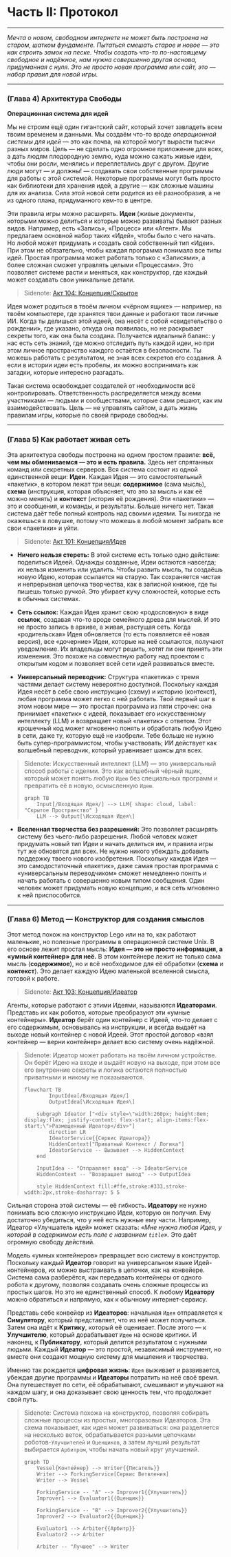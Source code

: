 # Часть II: Протокол

---

_Мечта о новом, свободном интернете не может быть построена на старом, шатком фундаменте. Пытаться смешать старое и новое — это как строить замок на песке. Чтобы создать что-то по-настоящему свободное и надёжное, нам нужна совершенно другая основа, придуманная с нуля. Это не просто новая программа или сайт, это — набор правил для новой игры._

---

### (Глава 4) Архитектура Свободы

**Операционная система для идей**

Мы не строим ещё один гигантский сайт, который хочет завладеть всем твоим временем и данными. Мы создаём что-то вроде _операционной системы для идей_ — это как почва, на которой могут вырасти тысячи разных миров. Цель — не сделать одно огромное приложение для всех, а дать людям плодородную землю, куда можно сажать живые идеи, чтобы они росли, менялись и переплетались друг с другом. Другие люди могут — и должны! — создавать свои собственные программы для работы с этой системой. Некоторые программы могут быть просто как библиотеки для хранения идей, а другие — как сложные машины для их анализа. Сила этой новой сети родится из её разнообразия, а не из одного плана, придуманного кем-то в центре.

Эти правила игры можно расширять. **Идеи** (живые документы, которыми можно делиться и которые можно развивать) бывают разных видов. Например, есть «Запись», «Процесс» или «Агент». Мы предлагаем основной набор таких «Идей», чтобы было с чего начать. Но любой может придумать и создать свой собственный тип «Идеи». При этом не обязательно, чтобы каждая программа понимала все типы идей. Простая программа может работать только с «Записями», а более сложная сможет управлять целыми «Процессами». Это позволяет системе расти и меняться, как конструктор, где каждый может создавать свои уникальные детали.

> Sidenote: [Акт 104: Концепция/Скрытое](../rfc/104_concept_latent_.md)

Идея может родиться в твоём личном «чёрном ящике» — например, на твоём компьютере, где хранятся твои данные и работают твои личные ИИ. Когда ты делишься этой идеей, она несёт с собой «свидетельство о рождении», где указано, откуда она появилась, но не раскрывает секреты того, как она была создана. Получается идеальный баланс: у нас есть сеть знаний, где можно отследить путь каждой идеи, но при этом личное пространство каждого остаётся в безопасности. Ты можешь работать с результатом, не зная всех секретов его создания. А если в истории идеи есть пробелы, их можно воспринимать как загадки, которые интересно разгадать.

Такая система освобождает создателей от необходимости всё контролировать. Ответственность распределяется между всеми участниками — людьми и сообществами, которые сами решают, как им взаимодействовать. Цель — не управлять сайтом, а дать жизнь правилам игры, которые по своей природе свободны.

---

### (Глава 5) Как работает живая сеть

Эта архитектура свободы построена на одном простом правиле: **всё, чем мы обмениваемся — это и есть правила.** Здесь нет спрятанных команд или секретных серверов. Вся система состоит из одной единственной вещи: **Идеи**. Каждая Идея — это самостоятельный «пакетик», в котором лежат три вещи: **содержимое** (сама мысль), **схема** (инструкция, которая объясняет, что это за мысль и как её можно менять) и **контекст** (история её рождения). Эти «пакетики» — это и сообщения, и команды, и результаты. Больше ничего нет. Такая система даёт тебе полный контроль над своими идеями. Ты никогда не окажешься в ловушке, потому что можешь в любой момент забрать все свои «пакетики» и уйти.

> Sidenote: [Акт 101: Концепция/Идея](../rfc/101_concept_idea.md)

- **Ничего нельзя стереть:** В этой системе есть только одно действие: поделиться Идеей. Однажды созданные, Идеи остаются навсегда; их нельзя изменить или удалить. Чтобы развить мысль, ты создаёшь новую Идею, которая ссылается на старую. Так сохраняется чистая и непрерывная цепочка творчества, как в записной книжке, где ты пишешь только ручкой. Это убирает кучу сложностей, которые есть в обычных системах.

- **Сеть ссылок:** Каждая Идея хранит свою «родословную» в виде **ссылок**, создавая что-то вроде семейного древа для мыслей. И это не просто запись в архиве, а живая, растущая сеть. Когда «родительская» Идея обновляется (то есть появляется её новая версия), все «дочерние» Идеи, которые на неё ссылаются, получают уведомление. Их владельцы могут решить, хотят ли они принять эти изменения. Это похоже на совместную работу над проектом с открытым кодом и позволяет всей сети идей развиваться вместе.

- **Универсальный переводчик:** Структура «пакетика» с тремя частями делает систему невероятно доступной. Поскольку каждая Идея несёт в себе свою инструкцию (схему) и историю (контекст), любая программа может легко с ней работать. Твой первый шаг в этом новом мире — это простая программа из пяти строчек: она принимает «пакетик» с идеей, показывает его искусственному интеллекту (LLM) и возвращает новый «пакетик» с ответом. Этот крошечный код может мгновенно понять и обработать любую Идею в сети, даже ту, которую ещё не изобрели. Тебе больше не нужно быть супер-программистом, чтобы участвовать; ИИ действует как волшебный переводчик, который уравнивает шансы для всех.

> Sidenote: Искусственный интеллект (LLM) — это универсальный способ работы с идеями. Это как волшебный чёрный ящик, который может понять любую `Идею` без специальных программ и превратить её в новую, осмысленную `Идею`.
> 
> ```mermaid
> graph TB
>     Input[/Входящая Идея/] --> LLM{ shape: cloud, label: "Скрытое Пространство" }
>     LLM --> Output[\Исходящая Идея\]
> ```

- **Вселенная творчества без разрешений:** Это позволяет расширять систему без чьего-либо разрешения. Любой человек может придумать новый тип Идеи и начать делиться им, и правила игры тут же обновятся для всех. Не нужно никого убеждать добавить поддержку твоего нового изобретения. Поскольку каждая Идея — это самодостаточный «пакетик», даже самая простая программа с «универсальным переводчиком» сможет немедленно понять и начать работать с совершенно новым типом сообщения. Один человек может придумать новую концепцию, и вся сеть мгновенно к ней приспособится.

---

### (Глава 6) Метод — Конструктор для создания смыслов

Этот метод похож на конструктор Lego или на то, как работают маленькие, но полезные программы в операционной системе Unix. В его основе лежит простая мысль: **Идея — это не просто информация, а «умный контейнер» для неё.** В этом контейнере лежит не только сама мысль (**содержимое**), но и всё необходимое для её обработки (**схема** и **контекст**). Это делает каждую Идею маленькой вселенной смысла, готовой к работе.

> Sidenote: [Акт 103: Концепция/Идеатор](../rfc/103_concept_ideator.md)

Агенты, которые работают с этими Идеями, называются **Идеаторами**. Представь их как роботов, которые преобразуют эти «умные контейнеры». **Идеатор** берёт один контейнер с Идеей, что-то делает с его содержимым, основываясь на инструкции, и всегда выдаёт на выходе новый контейнер с новой Идеей. Этот простой договор «взял контейнер — верни контейнер» делает всю систему очень надёжной.

> Sidenote: Идеатор может работать на твоём личном устройстве. Он берёт Идею на входе и выдаёт новую на выходе, при этом все его внутренние секреты и логика остаются полностью приватными и никому не показываются.
> 
> ```mermaid
> flowchart TB
>         InputIdea[/Входящая Идея/]
>         OutputIdea[\Исходящая Идея\]
> 
>     subgraph Ideator ["<div style=\"width:260px; height:8em; display:flex; justify-content: flex-start; align-items:flex-start;\">Размещенный Идеатор</div>"]
>         direction LR
>         IdeatorService{{Сервис Идеатора}}
>         HiddenContext["Приватный Контекст / Логика"]
>         IdeatorService -- Вызывает --> HiddenContext
>     end
> 
>     InputIdea -- "Отправляет ввод" --> IdeatorService
>     HiddenContext -- "Возвращает вывод" --> OutputIdea
> 
>     style HiddenContext fill:#ffe,stroke:#333,stroke-width:2px,stroke-dasharray: 5 5
> ```

Сильная сторона этой системы — её гибкость. **Идеатору** не нужно понимать всю сложную инструкцию Идеи, которую он получил. Ему достаточно убедиться, что у неё есть нужные ему части. Например, Идеатор «Улучшатель идей» может сказать: _«Мне нужна любая Идея, у которой в содержимом есть поле с названием `title`»._ Это даёт огромную свободу действий.

Модель «умных контейнеров» превращает всю систему в конструктор. Поскольку каждый **Идеатор** говорит на универсальном языке Идей-контейнеров, их можно выстраивать в цепочки, как на конвейере. Система сама разберётся, как передавать контейнеры от одного робота к другому, позволяя создавать очень сложные процессы из простых шагов. Но это не единственный способ. К любому **Идеатору** можно обратиться и напрямую, как к обычному интернет-сервису.

Представь себе конвейер из **Идеаторов**: начальная `Идея` отправляется к **Симулятору**, который представляет, что из неё может получиться. Затем она идёт к **Критику**, который её оценивает. После этого — к **Улучшителю**, который дорабатывает `Идею` на основе критики. И наконец, к **Публикатору**, который делится результатом с нужными людьми. Каждый **Идеатор** — это простой, независимый инструмент, но вместе они создают мощную систему для мышления и творчества.

Именно так рождается **цифровая жизнь**: `Идея` выживает и развивается, убеждая другие программы и **Идеаторы** потратить на неё своё время. Она путешествует по сети, её обрабатывают, смешивают и улучшают на каждом шагу, и она доказывает свою ценность тем, что продолжает свой путь.

> Sidenote: Система похожа на конструктор, позволяя собирать сложные процессы из простых, многоразовых Идеаторов. Эта схема показывает, как идея может развиваться: она разделяется на несколько веток, обрабатывается разными цепочками роботов-`Улучшителей` и `Оценщиков`, а затем лучший результат выбирается `Арбитром`, чтобы начать новый круг улучшений.
> 
> ```mermaid
> graph TD
>     Vessel{Контейнер} --> Writer{{Писатель}}
>     Writer --> ForkingService[Сервис Ветвления]
>     Writer --> Vessel
> 
>     ForkingService -- "A" --> Improver1{{Улучшитель}}
>     Improver1 --> Evaluator1{{Оценщик}}
> 
>     ForkingService -- "B" --> Improver2{{Улучшитель}}
>     Improver2 --> Evaluator2{{Оценщик}}
> 
>     Evaluator1 --> Arbiter{{Арбитр}}
>     Evaluator2 --> Arbiter
> 
>     Arbiter -- "Лучшее" --> Writer
> ```